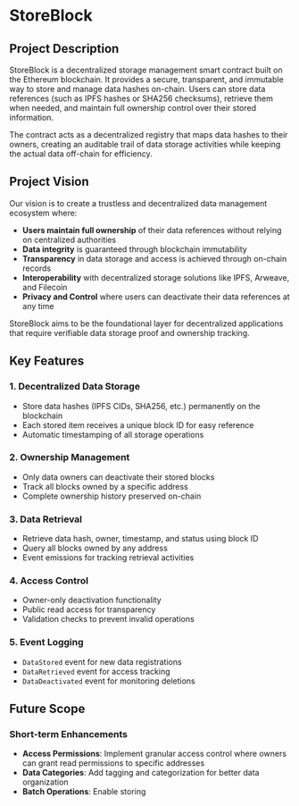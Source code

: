 # StoreBlock

## Project Description

StoreBlock is a decentralized storage management smart contract built on the Ethereum blockchain. It provides a secure, transparent, and immutable way to store and manage data hashes on-chain. Users can store data references (such as IPFS hashes or SHA256 checksums), retrieve them when needed, and maintain full ownership control over their stored information.

The contract acts as a decentralized registry that maps data hashes to their owners, creating an auditable trail of data storage activities while keeping the actual data off-chain for efficiency.

## Project Vision

Our vision is to create a trustless and decentralized data management ecosystem where:

- **Users maintain full ownership** of their data references without relying on centralized authorities
- **Data integrity** is guaranteed through blockchain immutability
- **Transparency** in data storage and access is achieved through on-chain records
- **Interoperability** with decentralized storage solutions like IPFS, Arweave, and Filecoin
- **Privacy and Control** where users can deactivate their data references at any time

StoreBlock aims to be the foundational layer for decentralized applications that require verifiable data storage proof and ownership tracking.

## Key Features

### 1. **Decentralized Data Storage**
- Store data hashes (IPFS CIDs, SHA256, etc.) permanently on the blockchain
- Each stored item receives a unique block ID for easy reference
- Automatic timestamping of all storage operations

### 2. **Ownership Management**
- Only data owners can deactivate their stored blocks
- Track all blocks owned by a specific address
- Complete ownership history preserved on-chain

### 3. **Data Retrieval**
- Retrieve data hash, owner, timestamp, and status using block ID
- Query all blocks owned by any address
- Event emissions for tracking retrieval activities

### 4. **Access Control**
- Owner-only deactivation functionality
- Public read access for transparency
- Validation checks to prevent invalid operations

### 5. **Event Logging**
- `DataStored` event for new data registrations
- `DataRetrieved` event for access tracking
- `DataDeactivated` event for monitoring deletions

## Future Scope

### Short-term Enhancements
- **Access Permissions**: Implement granular access control where owners can grant read permissions to specific addresses
- **Data Categories**: Add tagging and categorization for better data organization
- **Batch Operations**: Enable storing
